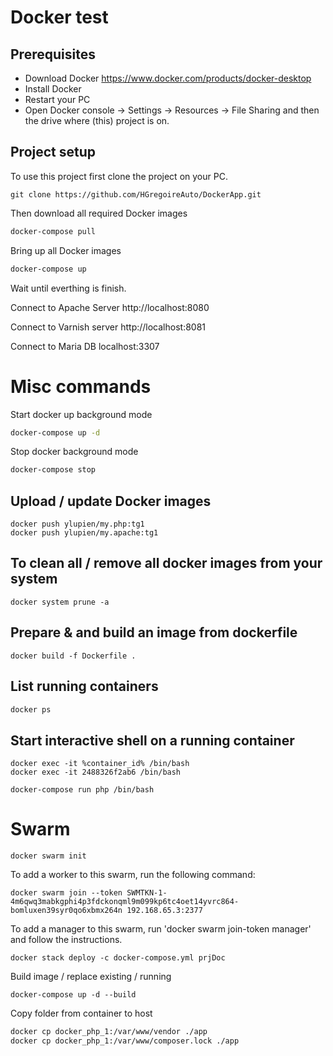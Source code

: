 # Docker test

## Prerequisites
+ Download Docker https://www.docker.com/products/docker-desktop
+ Install Docker
+ Restart your PC
+ Open Docker console -> Settings -> Resources -> File Sharing and then the drive where (this) project is on.

## Project setup

To use this project first clone the project on your PC.

```
git clone https://github.com/HGregoireAuto/DockerApp.git
```

Then download all required Docker images

```bash
docker-compose pull
```

Bring up all Docker images

```bash
docker-compose up
```

Wait until everthing is finish. 

Connect to Apache Server 
http://localhost:8080  


Connect to Varnish server
http://localhost:8081  


Connect to Maria DB
localhost:3307


# Misc commands

Start docker up background mode

```bash
docker-compose up -d
```

Stop docker background mode

```bash
docker-compose stop
```


## Upload / update Docker images
```
docker push ylupien/my.php:tg1
docker push ylupien/my.apache:tg1
```

## To clean all / remove all docker images from your system
```
docker system prune -a
```

## Prepare & and build an image from dockerfile
```
docker build -f Dockerfile .
```

## List running containers
```bash
docker ps
```

## Start interactive shell on a running container
```
docker exec -it %container_id% /bin/bash
docker exec -it 2488326f2ab6 /bin/bash

docker-compose run php /bin/bash
```

# Swarm
```
docker swarm init
```

To add a worker to this swarm, run the following command:

```
docker swarm join --token SWMTKN-1-4m6qwq3mabkgphi4p3fdckonqml9m099kp6tc4oet14yvrc864-bomluxen39syr0qo6xbmx264n 192.168.65.3:2377
```

To add a manager to this swarm, run 'docker swarm join-token manager' and follow the instructions.

```
docker stack deploy -c docker-compose.yml prjDoc
```

Build image / replace existing / running
```
docker-compose up -d --build
```

Copy folder from container to host
```bash
docker cp docker_php_1:/var/www/vendor ./app
docker cp docker_php_1:/var/www/composer.lock ./app
```
